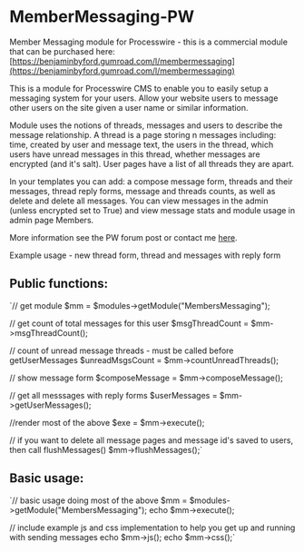 # MemberMessaging-PW

Member Messaging module for Processwire - this is a commercial module that can be purchased here: [https://benjaminbyford.gumroad.com/l/membermessaging](https://benjaminbyford.gumroad.com/l/membermessaging)

This is a module for Processwire CMS to enable you to easily setup a messaging system for your users. Allow your website users to message other users on the site given a user name or similar information.

Module uses the notions of threads, messages and users to describe the message relationship. A thread is a page storing n messages including: time, created by user and message text, the users in the thread, which users have unread messages in this thread, whether messages are encrypted (and it's salt). User pages have a list of all threads they are apart.

In your templates you can add: a compose message form, threads and their messages, thread reply forms, message and threads counts, as well as delete and delete all messages. You can view messages in the admin (unless encrypted set to True) and view message stats and module usage in admin page Members.

More information see the PW forum post or contact me [here](hello@benbyford.com).

Example usage - new thread form, thread and messages with reply form

## Public functions:

`// get module
$mm = $modules->getModule("MembersMessaging");

// get count of total messages for this user
$msgThreadCount = $mm->msgThreadCount();

// count of unread message threads - must be called before getUserMessages
$unreadMsgsCount = $mm->countUnreadThreads();

// show message form
$composeMessage = $mm->composeMessage();

// get all messsages with reply forms
$userMessages = $mm->getUserMessages();

//render most of the above
$exe = $mm->execute();

// if you want to delete all message pages and message id's saved to users, then call flushMessages()
$mm->flushMessages();`


## Basic usage:

`// basic usage doing most of the above
$mm = $modules->getModule("MembersMessaging");
echo $mm->execute();

// include example js and css implementation to help you get up and running with sending messages
echo $mm->js();
echo $mm->css();`
